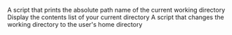 A script that prints the absolute path name of the current working directory
Display the contents list of your current directory
A script that changes the working directory to the user's home directory